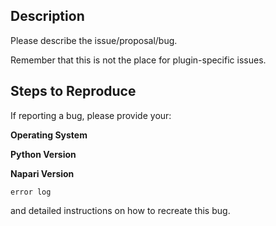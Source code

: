 ## Description
Please describe the issue/proposal/bug.

Remember that this is not the place for plugin-specific issues.

## Steps to Reproduce
If reporting a bug, please provide your:

**Operating System**

**Python Version**

**Napari Version**

```
error log
```

and detailed instructions on how to recreate this bug.
